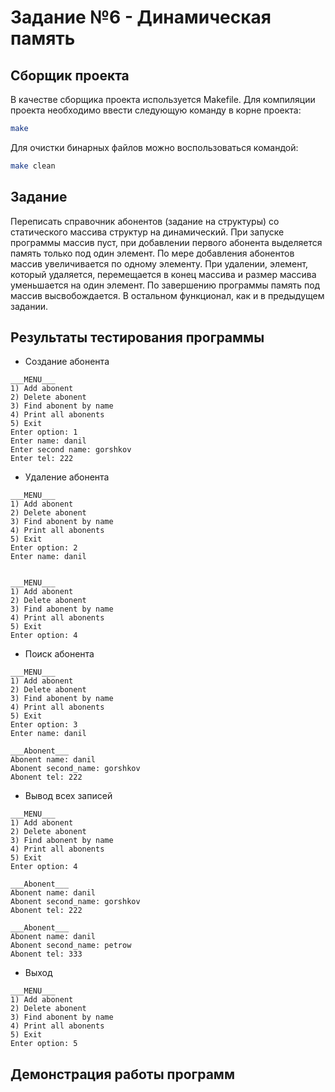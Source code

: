 # Задание №6 - Динамическая память
## Сборщик проекта
В качестве сборщика проекта используется Makefile. Для компиляции проекта необходимо ввести следующую команду в корне проекта:
``` bash
make
```

Для очистки бинарных файлов можно воспользоваться командой:
``` bash
make clean
```

## Задание
Переписать справочник абонентов (задание на структуры) со статического массива структур на динамический. При запуске программы массив пуст, при добавлении первого абонента выделяется память только под один элемент. По мере добавления абонентов массив увеличивается по одному элементу. При удалении, элемент, который удаляется, перемещается в конец массива и размер массива уменьшается на один элемент. По завершению программы память под массив высвобождается. В остальном функционал, как и в предыдущем задании.
## Результаты тестирования программы
- Создание абонента
```
___MENU___
1) Add abonent
2) Delete abonent
3) Find abonent by name
4) Print all abonents
5) Exit
Enter option: 1
Enter name: danil
Enter second name: gorshkov
Enter tel: 222
```
- Удаление абонента
```
___MENU___
1) Add abonent
2) Delete abonent
3) Find abonent by name
4) Print all abonents
5) Exit
Enter option: 2
Enter name: danil


___MENU___
1) Add abonent
2) Delete abonent
3) Find abonent by name
4) Print all abonents
5) Exit
Enter option: 4
```
- Поиск абонента
```
___MENU___
1) Add abonent
2) Delete abonent
3) Find abonent by name
4) Print all abonents
5) Exit
Enter option: 3
Enter name: danil

___Abonent___
Abonent name: danil
Abonent second_name: gorshkov
Abonent tel: 222
```
- Вывод всех записей
```
___MENU___
1) Add abonent
2) Delete abonent
3) Find abonent by name
4) Print all abonents
5) Exit
Enter option: 4

___Abonent___
Abonent name: danil
Abonent second_name: gorshkov
Abonent tel: 222

___Abonent___
Abonent name: danil
Abonent second_name: petrow
Abonent tel: 333
```
- Выход
```
___MENU___
1) Add abonent
2) Delete abonent
3) Find abonent by name
4) Print all abonents
5) Exit
Enter option: 5 
```
## Демонстрация работы программ

